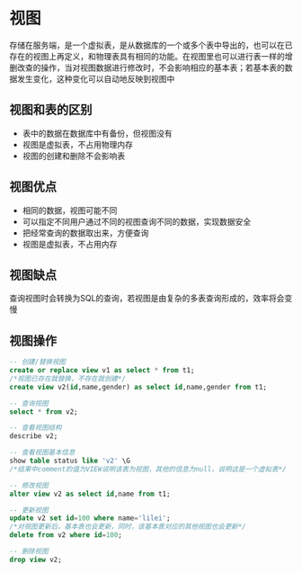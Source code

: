 # 视图

存储在服务端，是一个虚拟表，是从数据库的一个或多个表中导出的，也可以在已存在的视图上再定义，和物理表具有相同的功能。在视图里也可以进行表一样的增删改查的操作，当对视图数据进行修改时，不会影响相应的基本表；若基本表的数据发生变化，这种变化可以自动地反映到视图中

## 视图和表的区别

- 表中的数据在数据库中有备份，但视图没有
- 视图是虚拟表，不占用物理内存
- 视图的创建和删除不会影响表

## 视图优点

- 相同的数据，视图可能不同
- 可以指定不同用户通过不同的视图查询不同的数据，实现数据安全
- 把经常查询的数据取出来，方便查询
- 视图是虚拟表，不占用内存

## 视图缺点

查询视图时会转换为SQL的查询，若视图是由复杂的多表查询形成的，效率将会变慢

## 视图操作

```sql
-- 创建/替换视图
create or replace view v1 as select * from t1;
/*视图已存在就替换，不存在就创建*/
create view v2(id,name,gender) as select id,name,gender from t1;

-- 查询视图
select * from v2;

-- 查看视图结构
describe v2;

-- 查看视图基本信息
show table status like 'v2' \G
/*结果中comment的值为VIEW说明该表为视图，其他的信息为null，说明这是一个虚拟表*/

-- 修改视图
alter view v2 as select id,name from t1;

-- 更新视图
update v2 set id=100 where name='lilei';
/*对视图更新后，基本表也会更新，同时，该基本表对应的其他视图也会更新*/
delete from v2 where id=100;

-- 删除视图
drop view v2;
```

